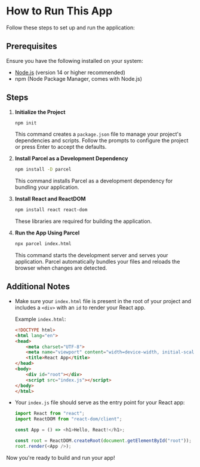 # How to Run This App

Follow these steps to set up and run the application:

## Prerequisites

Ensure you have the following installed on your system:
- [Node.js](https://nodejs.org/) (version 14 or higher recommended)
- npm (Node Package Manager, comes with Node.js)

## Steps

1. **Initialize the Project**
   ```bash
   npm init
   ```
   This command creates a `package.json` file to manage your project's dependencies and scripts. Follow the prompts to configure the project or press Enter to accept the defaults.

2. **Install Parcel as a Development Dependency**
   ```bash
   npm install -D parcel
   ```
   This command installs Parcel as a development dependency for bundling your application.

3. **Install React and ReactDOM**
   ```bash
   npm install react react-dom
   ```
   These libraries are required for building the application.

4. **Run the App Using Parcel**
   ```bash
   npx parcel index.html
   ```
   This command starts the development server and serves your application. Parcel automatically bundles your files and reloads the browser when changes are detected.

## Additional Notes

- Make sure your `index.html` file is present in the root of your project and includes a `<div>` with an `id` to render your React app.
  
  Example `index.html`:
  ```html
  <!DOCTYPE html>
  <html lang="en">
  <head>
      <meta charset="UTF-8">
      <meta name="viewport" content="width=device-width, initial-scale=1.0">
      <title>React App</title>
  </head>
  <body>
      <div id="root"></div>
      <script src="index.js"></script>
  </body>
  </html>
  ```

- Your `index.js` file should serve as the entry point for your React app:
  ```javascript
  import React from "react";
  import ReactDOM from "react-dom/client";

  const App = () => <h1>Hello, React!</h1>;

  const root = ReactDOM.createRoot(document.getElementById("root"));
  root.render(<App />);
  ```

Now you're ready to build and run your app!

